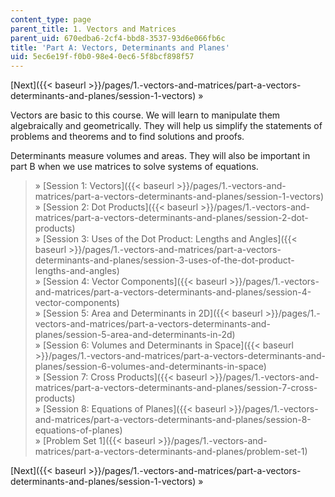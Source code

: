 ```yaml
---
content_type: page
parent_title: 1. Vectors and Matrices
parent_uid: 670edba6-2cf4-bbd8-3537-93d6e066fb6c
title: 'Part A: Vectors, Determinants and Planes'
uid: 5ec6e19f-f0b0-98e4-0ec6-5f8bcf898f57
---
```


[Next]({{< baseurl >}}/pages/1.-vectors-and-matrices/part-a-vectors-determinants-and-planes/session-1-vectors) »

Vectors are basic to this course. We will learn to manipulate them algebraically and geometrically. They will help us simplify the statements of problems and theorems and to find solutions and proofs.

Determinants measure volumes and areas. They will also be important in part B when we use matrices to solve systems of equations.

> » [Session 1: Vectors]({{< baseurl >}}/pages/1.-vectors-and-matrices/part-a-vectors-determinants-and-planes/session-1-vectors)  
> » [Session 2: Dot Products]({{< baseurl >}}/pages/1.-vectors-and-matrices/part-a-vectors-determinants-and-planes/session-2-dot-products)  
> » [Session 3: Uses of the Dot Product: Lengths and Angles]({{< baseurl >}}/pages/1.-vectors-and-matrices/part-a-vectors-determinants-and-planes/session-3-uses-of-the-dot-product-lengths-and-angles)  
> » [Session 4: Vector Components]({{< baseurl >}}/pages/1.-vectors-and-matrices/part-a-vectors-determinants-and-planes/session-4-vector-components)  
> » [Session 5: Area and Determinants in 2D]({{< baseurl >}}/pages/1.-vectors-and-matrices/part-a-vectors-determinants-and-planes/session-5-area-and-determinants-in-2d)  
> » [Session 6: Volumes and Determinants in Space]({{< baseurl >}}/pages/1.-vectors-and-matrices/part-a-vectors-determinants-and-planes/session-6-volumes-and-determinants-in-space)  
> » [Session 7: Cross Products]({{< baseurl >}}/pages/1.-vectors-and-matrices/part-a-vectors-determinants-and-planes/session-7-cross-products)  
> » [Session 8: Equations of Planes]({{< baseurl >}}/pages/1.-vectors-and-matrices/part-a-vectors-determinants-and-planes/session-8-equations-of-planes)  
> » [Problem Set 1]({{< baseurl >}}/pages/1.-vectors-and-matrices/part-a-vectors-determinants-and-planes/problem-set-1)

[Next]({{< baseurl >}}/pages/1.-vectors-and-matrices/part-a-vectors-determinants-and-planes/session-1-vectors) »